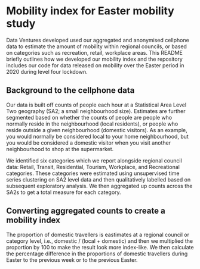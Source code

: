 # Mobility index for Easter mobility study

Data Ventures developed used our aggregated and anonymised cellphone data to estimate the amount of mobility within regional councils, or based on categories such as recreation, retail, workplace areas. This README briefly outlines how we developed our mobility index and the repository includes our code for data released on mobility over the Easter period in 2020 during level four lockdown.

## Background to the cellphone data

Our data is built off counts of people each hour at a Statistical Area Level Two  geography (SA2; a small neighbourhood size). Estimates are further segmented based on whether the counts of people are people who normally reside in the neighbourhood (local residents), or people who reside outside a given neighbourhood (domestic visitors). As an example, you would normally be considered local to your home neighbourhood, but you would be considered a domestic visitor when you visit another neighbourhood to shop at the supermarket.

We identified six categories which we report alongside regional council data: Retail, Transit, Residential, Tourism, Workplace, and Recreational categories. These categories were estimated using unsupervised time series clustering on SA2 level data and then qualitatively labelled based on subsequent exploratory analysis. We then aggregated up counts across the SA2s to get a total measure for each category.

## Converting aggregated counts to create a mobility index

The proportion of domestic travellers is eastimates at a regional council or category level, i.e., domestic / (local + domestic) and then we multiplied the proportion by 100 to make the result look more index-like. We then calculate the percentage difference in the proportions of domestic travellers during Easter to the previous week or to the previous Easter.